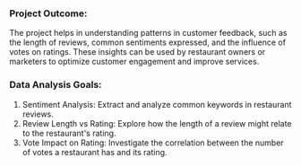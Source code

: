 ### Project Outcome:
The project helps in understanding patterns in customer feedback, such as the length of reviews, common sentiments expressed, and the influence of votes on ratings. These insights can be used by restaurant owners or marketers to optimize customer engagement and improve services.

### Data Analysis Goals:
1. Sentiment Analysis: Extract and analyze common keywords in restaurant reviews.
2. Review Length vs Rating: Explore how the length of a review might relate to the restaurant's rating.
3. Vote Impact on Rating: Investigate the correlation between the number of votes a restaurant has and its rating.
